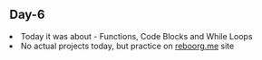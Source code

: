 ## Day-6 

<li> Today it was about  - Functions, Code Blocks and While Loops
<li> No actual projects today, but practice on <a href="https://www.reeborg.ca/index_en.html">reboorg.me</a> site
